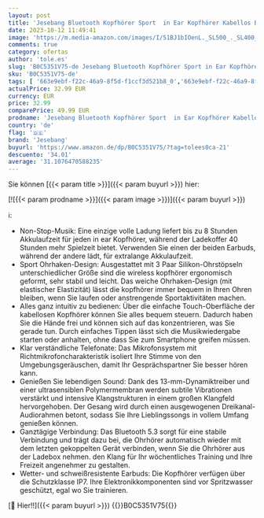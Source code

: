 ```yaml
---
layout: post
title: 'Jesebang Bluetooth Kopfhörer Sport  in Ear Kopfhörer Kabellos Bluetooth 5.3 mit HD Mic  Herausragender Sound  40 Std Spielzeit  Comfort Fit  Dual LED-Anzeige  IP7 Wasserdicht Ohrhörer mit Ohrhaken'
date: 2023-10-12 11:49:41
image: 'https://m.media-amazon.com/images/I/51BJ1bIOenL._SL500_._SL400_.jpg'
comments: true
category: ofertas
author: 'tole.es'
slug: 'B0C5351V75-de Jesebang Bluetooth Kopfhörer Sport in Ear Kopfhörer...'
sku: 'B0C5351V75-de'
tags: [ '663e9ebf-f22c-46a9-8f5d-f1ccf3d521b8_0','663e9ebf-f22c-46a9-8f5d-f1ccf3d521b8_401','663e9ebf-f22c-46a9-8f5d-f1ccf3d521b8_4501','Arborist Merchandising Root','Elektronik & Foto','In-Ear Ohrhörer','Kopfhörer','Kopfhörer & Zubehör','Kunden-Favoriten: Home Entertainment','Kunden-Favoriten: Technische Produkte','Self Service','Special Features Stores','jesebang','🇩🇪', ]
actualPrice: 32.99 EUR
currency: EUR
price: 32.99
comparePrice: 49.99 EUR
prodname: 'Jesebang Bluetooth Kopfhörer Sport  in Ear Kopfhörer Kabellos Bluetooth 5.3 mit HD Mic  Herausragender Sound  40 Std Spielzeit  Comfort Fit  Dual LED-Anzeige  IP7 Wasserdicht Ohrhörer mit Ohrhaken'
country: 'de'
flag: '🇩🇪'
brand: 'Jesebang'
buyurl: 'https://www.amazon.de/dp/B0C5351V75/?tag=tolees0ca-21'
descuento: '34.01'
average: '31.1076470588235'
---
```


Sie können [{{< param title >}}]({{< param buyurl >}}) hier:

[![{{< param prodname >}}]({{< param image >}})]({{< param buyurl >}})

ℹ️:

- Non-Stop-Musik: Eine einzige volle Ladung liefert bis zu 8 Stunden Akkulaufzeit für jeden in ear Kopfhörer, während der Ladekoffer 40 Stunden mehr Spielzeit bietet. Verwenden Sie einen der beiden Earbuds, während der andere lädt, für extralange Akkulaufzeit.
- Sport Ohrhaken-Design: Ausgestattet mit 3 Paar Silikon-Ohrstöpseln unterschiedlicher Größe sind die wireless kopfhörer ergonomisch geformt, sehr stabil und leicht. Das weiche Ohrhaken-Design (mit elastischer Elastizität) lässt die kopfhörer immer bequem in Ihren Ohren bleiben, wenn Sie laufen oder anstrengende Sportaktivitäten machen.
- Alles ganz intuitiv zu bedienen: Über die einfache Touch-Oberfläche der kabellosen Kopfhörer können Sie alles bequem steuern. Dadurch haben Sie die Hände frei und können sich auf das konzentrieren, was Sie gerade tun. Durch einfaches Tippen lässt sich die Musikwiedergabe starten oder anhalten, ohne dass Sie zum Smartphone greifen müssen.
- Klar verständliche Telefonate: Das Mikrofonsystem mit Richtmikrofoncharakteristik isoliert Ihre Stimme von den Umgebungsgeräuschen, damit Ihr Gesprächspartner Sie besser hören kann.
- Genießen Sie lebendigen Sound: Dank des 13-mm-Dynamiktreiber und einer ultrasensiblen Polymermembran werden subtile Vibrationen verstärkt und intensive Klangstrukturen in einem großen Klangfeld hervorgehoben. Der Gesang wird durch einen ausgewogenen Dreikanal-Audiorahmen betont, sodass Sie Ihre Lieblingssongs in vollem Umfang genießen können.
- Ganztägige Verbindung: Das Bluetooth 5.3 sorgt für eine stabile Verbindung und trägt dazu bei, die Ohrhörer automatisch wieder mit dem letzten gekoppelten Gerät verbinden, wenn Sie die Ohrhörer aus der Ladebox nehmen. den Klang für Ihr wöchentliches Training und Ihre Freizeit angenehmer zu gestalten.
- Wetter- und schweißresistente Earbuds: Die Kopfhörer verfügen über die Schutzklasse IP7. Ihre Elektronikkomponenten sind vor Spritzwasser geschützt, egal wo Sie trainieren.

[🛒 Hier!!]({{< param buyurl >}})
{{<world>}}B0C5351V75{{</world>}}
